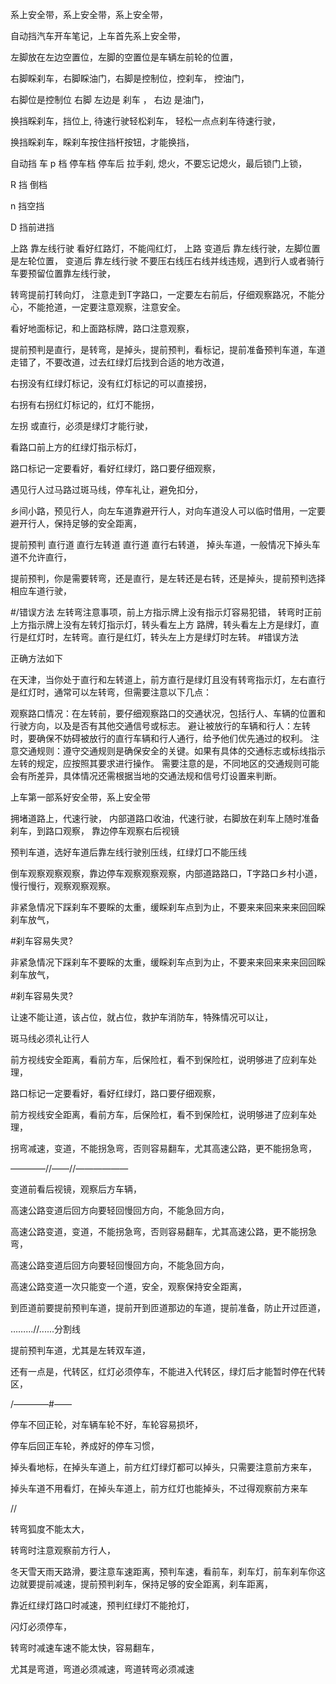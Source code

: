 系上安全带，系上安全带，系上安全带，

自动挡汽车开车笔记，上车首先系上安全带，

左脚放在左边空置位，左脚的空置位是车辆左前轮的位置，

右脚睬刹车，右脚睬油门，右脚是控制位，控刹车， 控油门，

右脚位是控制位 右脚 左边是 刹车 ， 右边 是油门，

换挡睬刹车，挡位上, 待速行驶轻松刹车， 轻松一点点刹车待速行驶，

换挡睬刹车，睬刹车按住挡杆按钮，才能换挡，

自动挡 车 p 档 停车档 停车后 拉手刹, 熄火，不要忘记熄火，最后锁门上锁，

R 挡 倒档

n 挡空挡

D 挡前进挡

上路 靠左线行驶 看好红路灯，不能闯红灯， 上路 变道后 靠左线行驶，左脚位置是左轮位置， 变道后 靠左线行驶 不要压右线压右线并线违规，遇到行人或者骑行车要预留位置靠左线行驶，

转弯提前打转向灯， 注意走到T字路口，一定要左右前后，仔细观察路况，不能分心，不能抢道，一定要注意观察，注意安全。

看好地面标记，和上面路标牌，路口注意观察，

提前预判是直行，是转弯，是掉头，提前预判，看标记，提前准备预判车道，车道走错了，不要改道，过去红绿灯后找到合适的地方改道，

右拐没有红绿灯标记，没有红灯标记的可以直接拐，

右拐有右拐红灯标记的，红灯不能拐，

左拐 或直行，必须是绿灯才能行驶，

看路口前上方的红绿灯指示标灯，

路口标记一定要看好，看好红绿灯，路口要仔细观察，

遇见行人过马路过斑马线，停车礼让，避免扣分，

乡间小路，预见行人，向左车道靠避开行人，对向车道没人可以临时借用，一定要避开行人，保持足够的安全距离，

提前预判 直行道 直行左转道 直行道 直行右转道， 掉头车道，一般情况下掉头车道不允许直行，

提前预判，你是需要转弯，还是直行，是左转还是右转，还是掉头，提前预判选择相应车道行驶，

#/错误方法 左转弯注意事项，前上方指示牌上没有指示灯容易犯错， 转弯时正前上方指示牌上没有左转灯指示灯，转头看左上方 路牌，转头看左上方是绿灯，直行是红灯时，左转弯。直行是红灯，转头左上方是绿灯时左转。 #错误方法

正确方法如下

在天津，当你处于直行和左转道上，前方直行是绿灯且没有转弯指示灯，左右直行是红灯时，通常可以左转弯，但需要注意以下几点：

观察路口情况：在左转前，要仔细观察路口的交通状况，包括行人、车辆的位置和行驶方向，以及是否有其他交通信号或标志。 避让被放行的车辆和行人：左转时，要确保不妨碍被放行的直行车辆和行人通行，给予他们优先通过的权利。 注意交通规则：遵守交通规则是确保安全的关键。如果有具体的交通标志或标线指示左转的规定，应按照其要求进行操作。 需要注意的是，不同地区的交通规则可能会有所差异，具体情况还需根据当地的交通法规和信号灯设置来判断。

上车第一部系好安全带，系上安全带

拥堵道路上，代速行驶， 内部道路口收油，代速行驶，右脚放在刹车上随时准备刹车，到路口观察， 靠边停车观察右后视镜

预判车道，选好车道后靠左线行驶别压线，红绿灯口不能压线

倒车观察观察观察，靠边停车观察观察观察，内部道路路口，T字路口乡村小道，慢行慢行，观察观察观察。

非紧急情况下踩刹车不要睬的太重，缓睬刹车点到为止，不要来来回来来来回回睬刹车放气，

#刹车容易失灵?

非紧急情况下踩刹车不要睬的太重，缓睬刹车点到为止，不要来来回来来来回回睬刹车放气，

#刹车容易失灵?

让速不能让道，该占位，就占位，救护车消防车，特殊情况可以让，

斑马线必须礼让行人

前方视线安全距离，看前方车，后保险杠，看不到保险杠，说明够进了应刹车处理，

路口标记一定要看好，看好红绿灯，路口要仔细观察，

前方视线安全距离，看前方车，后保险杠，看不到保险杠，说明够进了应刹车处理，

拐弯减速，变道，不能拐急弯，否则容易翻车，尤其高速公路，更不能拐急弯，

————//——//——————

变道前看后视镜，观察后方车辆，

高速公路变道后回方向要轻回慢回方向，不能急回方向，

高速公路变道，变道，不能拐急弯，否则容易翻车，尤其高速公路，更不能拐急弯，

高速公路变道后回方向要轻回慢回方向，不能急回方向，

高速公路变道一次只能变一个道，安全，观察保持安全距离，

到匝道前要提前预判车道，提前开到匝道那边的车道，提前准备，防止开过匝道，

……...//......分割线

提前预判车道，尤其是左转双车道，




还有一点是，代转区，红灯必须停车，不能进入代转区，绿灯后才能暂时停在代转区，

/————#——

停车不回正轮，对车辆车轮不好，车轮容易损坏，

停车后回正车轮，养成好的停车习惯，

掉头看地标，在掉头车道上，前方红灯绿灯都可以掉头，只需要注意前方来车，

掉头车道不用看灯，在掉头车道上，前方红灯也能掉头，不过得观察前方来车


//

转弯狐度不能太大，


转弯时注意观察前方行人，


冬天雪天雨天路滑，要注意车速距离，预判车速，看前车，刹车灯，前车刹车你这边就要提前减速，提前预判刹车，保持足够的安全距离，刹车距离，


靠近红绿灯路口时减速，预判红绿灯不能抢灯，

闪灯必须停车，




转弯时减速车速不能太快，容易翻车，



尤其是弯道，弯道必须减速，弯道转弯必须减速











